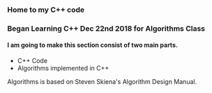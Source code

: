 ### Home to my C++ code
### Began Learning C++ Dec 22nd 2018 for Algorithms Class

#### I am going to make this section consist of two main parts.
* C++ Code
* Algorithms implemented in C++

Algorithms is based on Steven Skiena's Algorithm Design Manual.
